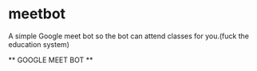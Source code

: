 # meetbot
A simple Google meet bot so the bot can attend classes for you.(fuck the education system)
 
 ** GOOGLE MEET BOT **
